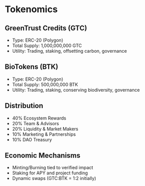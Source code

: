 # Tokenomics

## GreenTrust Credits (GTC)
- Type: ERC-20 (Polygon)
- Total Supply: 1,000,000,000 GTC
- Utility: Trading, staking, offsetting carbon, governance

## BioTokens (BTK)
- Type: ERC-20 (Polygon)
- Total Supply: 500,000,000 BTK
- Utility: Trading, staking, conserving biodiversity, governance

## Distribution
- 40% Ecosystem Rewards
- 20% Team & Advisors
- 20% Liquidity & Market Makers
- 10% Marketing & Partnerships
- 10% DAO Treasury

## Economic Mechanisms
- Minting/Burning tied to verified impact
- Staking for APY and project funding
- Dynamic swaps (GTC:BTK = 1:2 initially)